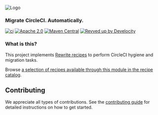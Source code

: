 ![Logo](https://github.com/openrewrite/rewrite/raw/main/doc/logo-oss.png)
### Migrate CircleCI. Automatically.

[![ci](https://github.com/openrewrite/rewrite-circleci/actions/workflows/ci.yml/badge.svg)](https://github.com/openrewrite/rewrite-circleci/actions/workflows/ci.yml)
[![Apache 2.0](https://img.shields.io/github/license/openrewrite/rewrite-circleci.svg)](https://www.apache.org/licenses/LICENSE-2.0)
[![Maven Central](https://img.shields.io/maven-central/v/org.openrewrite.recipe/rewrite-circleci.svg)](https://mvnrepository.com/artifact/org.openrewrite.recipe/rewrite-circleci)
[![Revved up by Develocity](https://img.shields.io/badge/Revved%20up%20by-Develocity-06A0CE?logo=Gradle&labelColor=02303A)](https://ge.openrewrite.org/scans)

### What is this?

This project implements [Rewrite recipes](https://github.com/openrewrite/rewrite) to perform CircleCI hygiene and migration tasks.

Browse [a selection of recipes available through this module in the recipe catalog](https://docs.openrewrite.org/recipes/circleci).

## Contributing

We appreciate all types of contributions. See the [contributing guide](https://github.com/openrewrite/.github/blob/main/CONTRIBUTING.md) for detailed instructions on how to get started.
